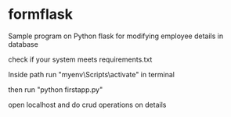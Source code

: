 # formflask
Sample program on Python flask for modifying employee details in database

check if your system meets requirements.txt

Inside path run "myenv\Scripts\activate" in terminal

then run "python firstapp.py"

open localhost and do crud operations on details
